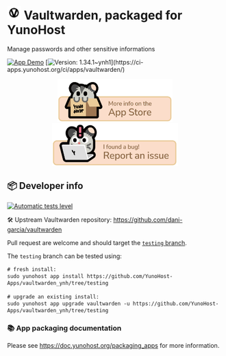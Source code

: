 <!--
N.B.: This README was automatically generated by <https://github.com/YunoHost/apps_tools/blob/main/readme_generator>
It shall NOT be edited by hand.
-->

<h1>
  <img src="https://raw.githubusercontent.com/YunoHost/apps/main/logos/vaultwarden.png" width="32px" alt="Logo of Vaultwarden">
  Vaultwarden, packaged for YunoHost
</h1>

Manage passwords and other sensitive informations

[![App Demo](https://img.shields.io/badge/App_Demo-blue?style=for-the-badge)](https://vault.bitwarden.com/#/register)
[![Version: 1.34.1~ynh1](https://img.shields.io/badge/Version-1.34.1~ynh1-rgba(0,150,0,1)?style=for-the-badge)](https://ci-apps.yunohost.org/ci/apps/vaultwarden/)

<div align="center">
<a href="https://apps.yunohost.org/app/vaultwarden"><img height="100px" src="https://github.com/YunoHost/yunohost-artwork/raw/refs/heads/main/badges/neopossum-badges/badge_more_info_on_the_appstore.svg"/></a>
<a href="https://github.com/YunoHost-Apps/vaultwarden_ynh/issues"><img height="100px" src="https://github.com/YunoHost/yunohost-artwork/raw/refs/heads/main/badges/neopossum-badges/badge_report_an_issue.svg"/></a>
</div>

## 📦 Developer info

[![Automatic tests level](https://apps.yunohost.org/badge/cilevel/vaultwarden)](https://ci-apps.yunohost.org/ci/apps/vaultwarden/)

🛠️ Upstream Vaultwarden repository: <https://github.com/dani-garcia/vaultwarden>

Pull request are welcome and should target the [`testing` branch](https://github.com/YunoHost-Apps/vaultwarden_ynh/tree/testing).

The `testing` branch can be tested using:
```
# fresh install:
sudo yunohost app install https://github.com/YunoHost-Apps/vaultwarden_ynh/tree/testing

# upgrade an existing install:
sudo yunohost app upgrade vaultwarden -u https://github.com/YunoHost-Apps/vaultwarden_ynh/tree/testing
```

### 📚 App packaging documentation

Please see <https://doc.yunohost.org/packaging_apps> for more information.